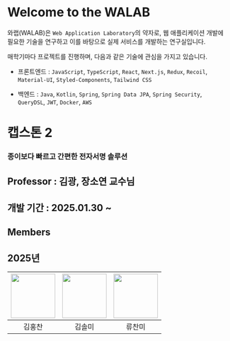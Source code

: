 # Welcome to the WALAB

와랩(WALAB)은 `Web Application Laboratory`의 약자로, 웹 애플리케이션 개발에 필요한 기술을 연구하고 이를 바탕으로 실제 서비스를 개발하는 연구실입니다.

매학기마다 프로젝트를 진행하며, 다음과 같은 기술에 관심을 가지고 있습니다.

- 프론트엔드 : `JavaScript`, `TypeScript`, `React`, `Next.js`, `Redux`, `Recoil`, `Material-UI`, `Styled-Components`, `Tailwind CSS`

- 백엔드 : `Java`, `Kotlin`, `Spring`, `Spring Data JPA`, `Spring Security`, `QueryDSL`, `JWT`, `Docker`, `AWS`


# 캡스톤 2 
### 종이보다 빠르고 간편한 전자서명 솔루션




## Professor : 김광, 장소연 교수님 
## 개발 기간 : 2025.01.30 ~ 



## Members

## 2025년

| [<img src="https://avatars.githubusercontent.com/u/49269218?v=5" width="100">](https://github.com/HongKing896) | [<img src="https://avatars.githubusercontent.com/u/89755770?v=5" width="100">](https://github.com/thisissolmi) | [<img src="https://avatars.githubusercontent.com/u/45687157?v=5" width="100">](https://github.com/chanmi12) |
|:---------------------------------------------------------------------------------------------------------: | :----------------------------------------------------------------------------------------------------------: | :----------------------------------------------------------------------------------------------------------: |
|                                                   김홍찬                                                    |                                                    김솔미                                                    |                                                   류찬미                                                    |

